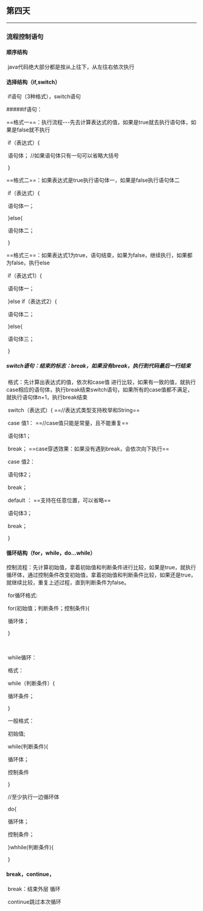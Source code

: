 ## 第四天

------

### 流程控制语句

#### 顺序结构

​	java代码绝大部分都是按从上往下，从左往右依次执行

#### 选择结构（if,switch）

​	if语句（3种格式），switch语句

#####if语句：

​				==格式一==：执行流程---先去计算表达式的值，如果是true就去执行语句体，如果是false就不执行

​						if（表达式）{								

​							语句体；					//如果语句体只有一句可以省略大括号

​						}



​				==格式二==：如果表达式是true执行语句体一，如果是false执行语句体二

​						if（表达式）{								

​							语句体一；					

​						}else{

​							语句体二；

​						}



​				==格式三==：如果表达式1为true，语句结束，如果为false，继续执行，如果都为false，执行else

​						if（表达式1）{								

​							语句体一；					

​						}else if（表达式2）{

​							语句体二；

​						}else{

​							语句体三；

​						}



##### switch语句：结束的标志：break，如果没有break，执行到代码最后一行结束

​				格式：先计算出表达式的值，依次和case值 进行比较，如果有一致的值，就执行case相应的语句体，执行break结束switch语句，如果所有的case值都不满足，就执行语句体n+1，执行break结束

​						switch（表达式）{	==//表达式类型支持枚举和String==

​						case 值1：				==//case值只能是常量，且不能重复==

​								语句体1；

​								break；			==case穿透效果：如果没有遇到break，会依次向下执行==

​						case 值2：

​								语句体2；

​								break；

​						default ：				==支持在任意位置，可以省略==

​								语句体3；

​								break；

​						}

#### 循环结构（for，while，do…while）

​	控制流程：先计算初始值，拿着初始值和判断条件进行比较，如果是true，就执行循环体，通过控制条件改变初始值，拿着初始值和判断条件比较，如果还是true，就继续比较，重复上述过程，直到判断条件为false。

​		for循环格式:

​					for(初始值；判断条件；控制条件){

​							循环体；

​					}

​			

​		while循环：

​					格式：

​						while（判断条件）{

​								循环条件；

​						}

​					一般格式：

​							初始值;

​							while(判断条件){

​									循环体；

​									控制条件

​							}



​						//至少执行一边循环体

​						do{

​								循环体；

​								控制条件；

​							}whhile(判断条件){

​							}



#### break，continue，

​			break：结束外层   循环

​			continue跳过本次循环